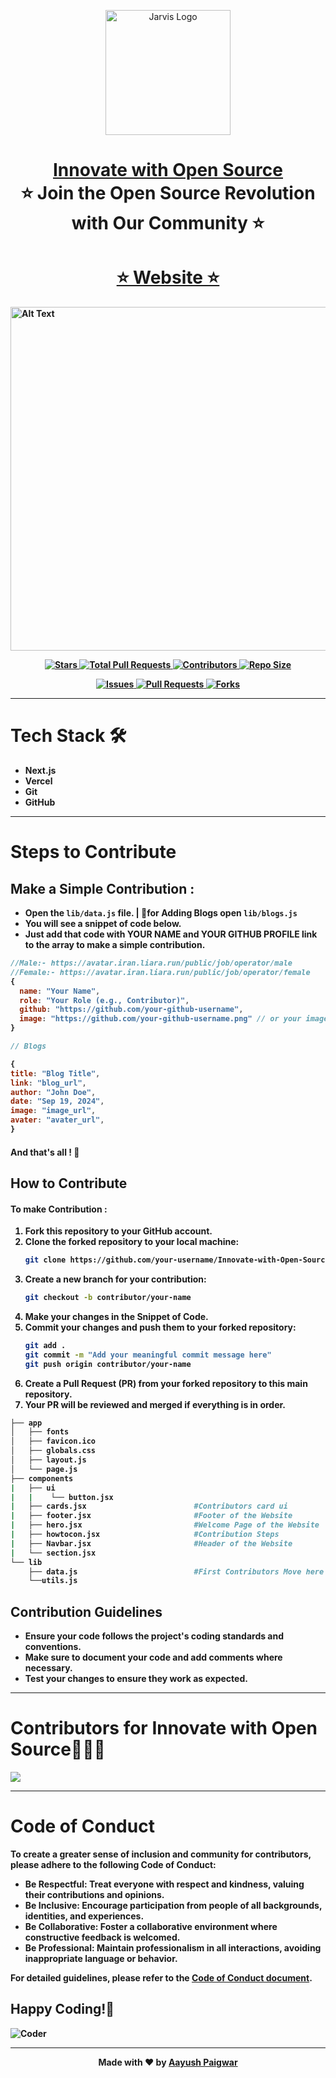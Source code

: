 <p align="center"><img src="https://hacktoberfest.com/_next/static/media/logo-hacktoberfest-11--footer.cc639da3.svg" alt="Jarvis Logo" width="auto" height="200"></p>


<h1 align="center" style="border-bottom: none">
    <b>
        <a href="https://innovate-with-open-soucre.vercel.app/">Innovate with Open Source</a><br>
    </b>
    ⭐️  Join the Open Source Revolution with Our Community ⭐️ <br>
</h1>

<h1 align="center" style="border-bottom: none">
    <b>
        <a href="https://innovate-with-opensource.netlify.app/">⭐️ Website ⭐️</a><br>     
</h1>
<img src="https://github.com/jarvis-ghrce/Innovate-with-Open-Soucre/blob/main/readme-assets/website.gif" width="1920" height="550" alt="Alt Text">


<p align="center">
    <a href="https://github.com/AayushPaigwar/Innovate-with-Open-Soucre/stargazers">
        <img src="https://img.shields.io/github/stars/AayushPaigwar/Innovate-with-Open-Soucre?style=social" alt="Stars">
    </a>
    <a href="https://github.com/AayushPaigwar/Innovate-with-Open-Soucre/pulls">
        <img src="https://img.shields.io/badge/Total%20PRs-91-brightgreen" alt="Total Pull Requests">
    </a>
    <a href="https://github.com/AayushPaigwar/Innovate-with-Open-Soucre/graphs/contributors">
        <img src="https://img.shields.io/github/contributors/AayushPaigwar/Innovate-with-Open-Soucre" alt="Contributors">
    </a>
    <a href="https://github.com/AayushPaigwar/Innovate-with-Open-Soucre">
        <img src="https://img.shields.io/github/repo-size/AayushPaigwar/Innovate-with-Open-Soucre" alt="Repo Size">
    </a>
</p>

<p align="center">
 <a href="https://github.com/AayushPaigwar/Innovate-with-Open-Soucre/issues">
        <img src="https://img.shields.io/github/issues/AayushPaigwar/Innovate-with-Open-Soucre" alt="Issues">
    </a>
    <a href="https://github.com/AayushPaigwar/Innovate-with-Open-Soucre/pulls">
        <img src="https://img.shields.io/github/issues-pr/AayushPaigwar/Innovate-with-Open-Soucre" alt="Pull Requests">
    </a>
     <a href="https://github.com/AayushPaigwar/Innovate-with-Open-Soucre/network/members">
        <img src="https://img.shields.io/github/forks/AayushPaigwar/Innovate-with-Open-Soucre" alt="Forks">
    </a>
    </p>

---

# Tech Stack 🛠️
- **Next.js**
- **Vercel**
- **Git**
- **GitHub**

---



# Steps to Contribute
## Make a Simple Contribution :

- Open the `lib/data.js` file. | 📌for Adding Blogs open `lib/blogs.js`
- You will see a snippet of code below.
- Just add that code with YOUR NAME and YOUR GITHUB PROFILE link to the array to make a simple contribution.

```javascript
//Male:- https://avatar.iran.liara.run/public/job/operator/male
//Female:- https://avatar.iran.liara.run/public/job/operator/female
{
  name: "Your Name",
  role: "Your Role (e.g., Contributor)",
  github: "https://github.com/your-github-username",
  image: "https://github.com/your-github-username.png" // or your image URL
}

// Blogs

{
title: "Blog Title",
link: "blog_url",
author: "John Doe",
date: "Sep 19, 2024",
image: "image_url",
avater: "avater_url",
}
```
#### And that's all ! 🚀

## How to Contribute

#### To make Contribution :
1. Fork this repository to your GitHub account.
2. Clone the forked repository to your local machine:
   ```bash
   git clone https://github.com/your-username/Innovate-with-Open-Source.git
   ```
3. Create a new branch for your contribution:
   ```bash
   git checkout -b contributor/your-name
   ```
4. Make your changes in the Snippet of Code.
5. Commit your changes and push them to your forked repository:
   ```bash
   git add .
   git commit -m "Add your meaningful commit message here"
   git push origin contributor/your-name
   ```
6. Create a Pull Request (PR) from your forked repository to this main repository.
7. Your PR will be reviewed and merged if everything is in order.

```bash
├── app
│   ├── fonts
│   ├── favicon.ico
│   ├── globals.css
│   ├── layout.js
│   └── page.js
├── components
|   ├── ui
|   |    └── button.jsx
|   ├── cards.jsx                        #Contributors card ui
|   ├── footer.jsx                       #Footer of the Website
|   ├── hero.jsx                         #Welcome Page of the Website
|   ├── howtocon.jsx                     #Contribution Steps
|   ├── Navbar.jsx                       #Header of the Website
|   └── section.jsx
└── lib
    ├── data.js                          #First Contributors Move here 👋🏻
    └──utils.js
```

## Contribution Guidelines

- Ensure your code follows the project's coding standards and conventions.
- Make sure to document your code and add comments where necessary.
- Test your changes to ensure they work as expected.

---

# Contributors for **Innovate with Open Source**🧑🏻‍💻
<a href="https://github.com/aayushpaigwar/Innovate-with-Open-Soucre/graphs/contributors">
  <img src="https://contrib.rocks/image?repo=aayushpaigwar/Innovate-with-Open-Soucre" />
</a>


---

# Code of Conduct

To create a greater sense of inclusion and community for contributors, please adhere to the following Code of Conduct:

- **Be Respectful**: Treat everyone with respect and kindness, valuing their contributions and opinions.
- **Be Inclusive**: Encourage participation from people of all backgrounds, identities, and experiences.
- **Be Collaborative**: Foster a collaborative environment where constructive feedback is welcomed.
- **Be Professional**: Maintain professionalism in all interactions, avoiding inappropriate language or behavior.

For detailed guidelines, please refer to the [Code of Conduct document](https://github.com/AayushPaigwar/Innovate-with-Open-Soucre/blob/main/CODE_OF_CONDUCT.md).

## Happy Coding!🚀


![Coder](https://github.com/user-attachments/assets/e9607efc-0302-4518-9a80-535235a14aa3)


---

<div align="center">
  
Made with ❤️ by [Aayush Paigwar](https://github.com/AayushPaigwar)
</div>
